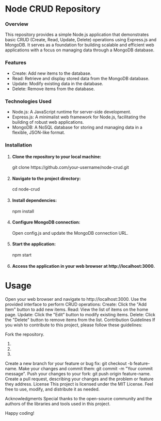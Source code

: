 
<h1>Node CRUD Repository</h1>

<h3>Overview</h3>
This repository provides a simple Node.js application that demonstrates basic CRUD (Create, Read, Update, Delete) operations using Express.js and MongoDB. It serves as a foundation for building scalable and efficient web applications with a focus on managing data through a MongoDB database.

<h3>Features</h3>
<ul>
  <li>Create: Add new items to the database.</li>
  <li>Read: Retrieve and display stored data from the MongoDB database.</li>
  <li>Update: Modify existing data in the database.</li>
  <li>Delete: Remove items from the database.</li>
</ul>





<h3>Technologies Used</h3>
<ul>
  <li>Node.js: A JavaScript runtime for server-side development.</li>
  <li>Express.js: A minimalist web framework for Node.js, facilitating the building of robust web applications.</li>
  <li>MongoDB: A NoSQL database for storing and managing data in a flexible, JSON-like format.</li>
</ul>


<h3>Installation</h3>


<ol>
  <li>
    <h4>Clone the repository to your local machine:</h4>
    git clone https://github.com/your-username/node-crud.git</li>
  <li>
    <h4>Navigate to the project directory:</h4>
    cd node-crud
  </li>
  <li>
    <h4>Install dependencies:</h4>
    npm install
  </li>
  <li>
    <h4>Configure MongoDB connection:</h4>
      Open config.js and update the MongoDB connection URL.
  </li>
  <li>
    <h4>Start the application:</h4>
    npm start
  </li>
  <li>
    <h4>Access the application in your web browser at http://localhost:3000.</h4>
  </li>
</ol>







<h1>Usage</h1>

Open your web browser and navigate to http://localhost:3000.
Use the provided interface to perform CRUD operations:
Create: Click the "Add Item" button to add new items.
Read: View the list of items on the home page.
Update: Click the "Edit" button to modify existing items.
Delete: Click the "Delete" button to remove items from the list.
Contribution Guidelines
If you wish to contribute to this project, please follow these guidelines:

Fork the repository.
<ol>
  <li></li>
  <li></li>
  <li></li>
</ol>
Create a new branch for your feature or bug fix: git checkout -b feature-name.
Make your changes and commit them: git commit -m "Your commit message".
Push your changes to your fork: git push origin feature-name.
Create a pull request, describing your changes and the problem or feature they address.
License
This project is licensed under the MIT License. Feel free to use, modify, and distribute it as needed.

Acknowledgments
Special thanks to the open-source community and the authors of the libraries and tools used in this project.

Happy coding!
